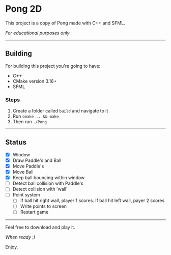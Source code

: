 # Pong 2D

This project is a copy of Pong made with C++ and SFML.

*For educational purposes only*

---

## Building

For building this project you're going to have:

- C++
- CMake version 3.16+
- SFML

### Steps

1. Create a folder called `build` and navigate to it
2. Run `cmake .. && make`
3. Then run `./Pong`

---

## Status

- [x] Window
- [x] Draw Paddle's and Ball
- [x] Move Paddle's
- [x] Move Ball
- [x] Keep ball bouncing within window
- [ ] Detect ball collision with Paddle's
- [ ] Detect collision with 'wall'
- [ ] Point system
	- [ ] If ball hit right wall, player 1 scores. If ball hit left wall, payer 2 scores
	- [ ] Write points to screen
	- [ ] Restart game

---

Feel free to download and play it.

*When ready :)*

Enjoy.